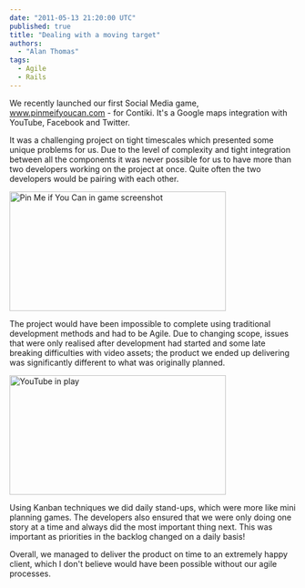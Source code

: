 ```yaml
---
date: "2011-05-13 21:20:00 UTC"
published: true
title: "Dealing with a moving target"
authors:
  - "Alan Thomas"
tags:
  - Agile
  - Rails
---
```


<p>We recently launched our first Social Media game, <a href="http://www.pinmeifyoucan.com/">www.pinmeifyoucan.com</a> - for Contiki. It&#39;s a Google maps integration with YouTube, Facebook and Twitter.</p>
<p>It was a challenging project on tight timescales which presented some unique problems for us. Due to the level of complexity and tight integration between all the components it was never possible for us to have more than two developers working on the project at once. Quite often the two developers would be pairing with each other.</p>
<p><a href="http://www.pinmeifyoucan.com/" target="_blank"><img alt="Pin Me if You Can in game screenshot" src="https://s3-eu-west-1.amazonaws.com/unboxed-web-images/78b1e1421b9f45ea8a8b9d2d702ee11c.png" style="width: 380px; height: 210px;" /></a></p>
<p>The project would have been impossible to complete using traditional development methods and had to be Agile. Due to changing scope, issues that were only realised after development had started and some late breaking difficulties with video assets; the product we ended up delivering was significantly different to what was originally planned.</p>
<p><img alt="YouTube in play" src="https://s3-eu-west-1.amazonaws.com/unboxed-web-images/36e81154d9bdc101c39716f0331f36e4.png" style="width: 380px; height: 210px;" /></p>
<p>Using Kanban techniques we did daily stand-ups, which were more like mini planning games. The developers also ensured that we were only doing one story at a time and always did the most important thing next. This was important as priorities in the backlog changed on a daily basis!</p>
<p>Overall, we managed to deliver the product on time to an extremely happy client, which I don&#39;t believe would have been possible without our agile processes.</p>

